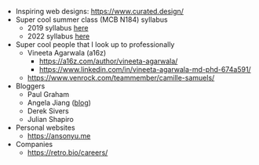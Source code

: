- Inspiring web designs: https://www.curated.design/
- Super cool summer class (MCB N184) syllabus
	- 2019 syllabus [here](https://mcbdev.berkeley.edu/sites/mcb.berkeley.edu/files/downloads/undergrad/syllabus/MCELLBI%20N184_Oct%208%20%281%29.pdf)
	- 2022 syllabus [here](https://mcb.berkeley.edu/sites/mcb.berkeley.edu/files/downloads/undergrad/syllabus/MCELLBI%20N184%20Syllabus_2022%20%281%29.pdf)
- Super cool people that I look up to professionally
	- Vineeta Agarwala (a16z) 
		- https://a16z.com/author/vineeta-agarwala/
		- https://www.linkedin.com/in/vineeta-agarwala-md-phd-674a591/
	- https://www.venrock.com/teammember/camille-samuels/
- Bloggers
	- Paul Graham 
	- Angela Jiang ([blog](https://angelajiang.com))
	- Derek Sivers
	- Julian Shapiro
- Personal websites 
	- https://ansonyu.me
- Companies
	- https://retro.bio/careers/ 